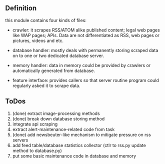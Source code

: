 Definition
-----------
this module contains four kinds of files:
* crawler: it scrapes RSS/ATOM alike published content; legal web pages like
  WAP pages; APIs. Data are not differentiated as RSS, web pages or pictures,
videos and etc.

* database handler: mostly deals with permanently storing scraped data on to
  one or two dedicated database server.

* memory handler: data in memory could be provided by crawlers or automatically
  generated from database.

* feature interface: provides callers so that server routine program could
  regularly asked it to scrape data.

ToDos
------
1. (done) extract image-processing methods
2. (done) break down database storing method
3. integrate api scraping
4. extract alert-maintenance-related code from task
5. (done) add newsbeuter-like mechanism to mitigate pressure on rss servers
6. add feed table/database statistics collector (ctlr to rss.py update method
   to database.py)
7. put some basic maintenance code in database and memory
